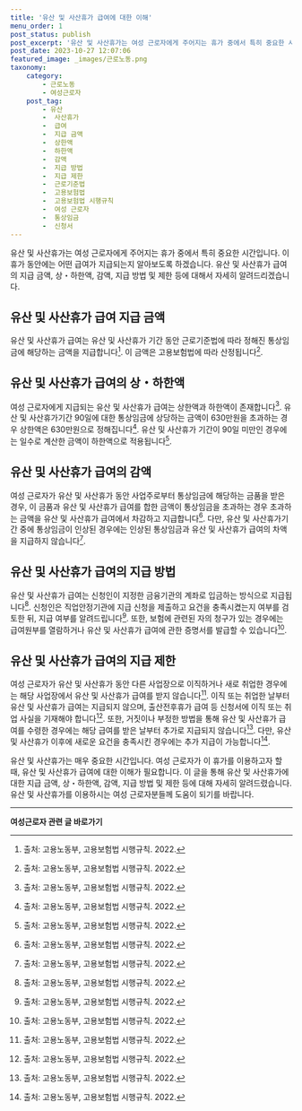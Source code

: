 ```yaml
---
title: '유산 및 사산휴가 급여에 대한 이해'
menu_order: 1
post_status: publish
post_excerpt: '유산 및 사산휴가는 여성 근로자에게 주어지는 휴가 중에서 특히 중요한 시간입니다. 이 휴가 동안에는 어떤 급여가 지급되는지 알아보도록 하겠습니다. 유산 및 사산휴가 급여의 지급 금액, 상 하한액, 감액, 지급 방법 및 제한 등에 대해서 자세히 알려드리겠습니다.'
post_date: 2023-10-27 12:07:06
featured_image: _images/근로노동.png
taxonomy:
    category:
        - 근로노동
        - 여성근로자
    post_tag:
        - 유산
        -  사산휴가
        -  급여
        -  지급 금액
        -  상한액
        -  하한액
        -  감액
        -  지급 방법
        -  지급 제한
        -  근로기준법
        -  고용보험법
        -  고용보험법 시행규칙
        -  여성 근로자
        -  통상임금
        -  신청서
---
```



유산 및 사산휴가는 여성 근로자에게 주어지는 휴가 중에서 특히 중요한 시간입니다. 이 휴가 동안에는 어떤 급여가 지급되는지 알아보도록 하겠습니다. 유산 및 사산휴가 급여의 지급 금액, 상・하한액, 감액, 지급 방법 및 제한 등에 대해서 자세히 알려드리겠습니다.

## 유산 및 사산휴가 급여 지급 금액

유산 및 사산휴가 급여는 유산 및 사산휴가 기간 동안 근로기준법에 따라 정해진 통상임금에 해당하는 금액을 지급합니다[^1]. 이 금액은 고용보험법에 따라 산정됩니다[^1].

## 유산 및 사산휴가 급여의 상・하한액

여성 근로자에게 지급되는 유산 및 사산휴가 급여는 상한액과 하한액이 존재합니다[^1]. 유산 및 사산휴가기간 90일에 대한 통상임금에 상당하는 금액이 630만원을 초과하는 경우 상한액은 630만원으로 정해집니다[^1]. 유산 및 사산휴가 기간이 90일 미만인 경우에는 일수로 계산한 금액이 하한액으로 적용됩니다[^1].

## 유산 및 사산휴가 급여의 감액

여성 근로자가 유산 및 사산휴가 동안 사업주로부터 통상임금에 해당하는 금품을 받은 경우, 이 금품과 유산 및 사산휴가 급여를 합한 금액이 통상임금을 초과하는 경우 초과하는 금액을 유산 및 사산휴가 급여에서 차감하고 지급합니다[^1]. 다만, 유산 및 사산휴가기간 중에 통상임금이 인상된 경우에는 인상된 통상임금과 유산 및 사산휴가 급여의 차액을 지급하지 않습니다[^1].

## 유산 및 사산휴가 급여의 지급 방법

유산 및 사산휴가 급여는 신청인이 지정한 금융기관의 계좌로 입금하는 방식으로 지급됩니다[^1]. 신청인은 직업안정기관에 지급 신청을 제출하고 요건을 충족시켰는지 여부를 검토한 뒤, 지급 여부를 알려드립니다[^1]. 또한, 보험에 관련된 자의 청구가 있는 경우에는 급여원부를 열람하거나 유산 및 사산휴가 급여에 관한 증명서를 발급할 수 있습니다[^1].

## 유산 및 사산휴가 급여의 지급 제한

여성 근로자가 유산 및 사산휴가 동안 다른 사업장으로 이직하거나 새로 취업한 경우에는 해당 사업장에서 유산 및 사산휴가 급여를 받지 않습니다[^1]. 이직 또는 취업한 날부터 유산 및 사산휴가 급여는 지급되지 않으며, 출산전후휴가 급여 등 신청서에 이직 또는 취업 사실을 기재해야 합니다[^1]. 또한, 거짓이나 부정한 방법을 통해 유산 및 사산휴가 급여를 수령한 경우에는 해당 급여를 받은 날부터 추가로 지급되지 않습니다[^1]. 다만, 유산 및 사산휴가 이후에 새로운 요건을 충족시킨 경우에는 추가 지급이 가능합니다[^1].

유산 및 사산휴가는 매우 중요한 시간입니다. 여성 근로자가 이 휴가를 이용하고자 할 때, 유산 및 사산휴가 급여에 대한 이해가 필요합니다. 이 글을 통해 유산 및 사산휴가에 대한 지급 금액, 상・하한액, 감액, 지급 방법 및 제한 등에 대해 자세히 알려드렸습니다. 유산 및 사산휴가를 이용하시는 여성 근로자분들께 도움이 되기를 바랍니다.

[^1]: 출처: 고용노동부, 고용보험법 시행규칙. 2022.
<!-- wp:separator -->
<hr class="wp-block-separator has-alpha-channel-opacity"/>
<!-- /wp:separator -->

<!-- wp:group {"backgroundColor":"base","layout":{"type":"constrained"}} -->
<div class="wp-block-group has-base-background-color has-background"><!-- wp:paragraph {"align":"center","fontSize":"medium"} -->
<p class="has-text-align-center has-large-font-size"><strong>여성근로자 관련 글 바로가기</strong></p>
<!-- /wp:paragraph -->


<!-- wp:latest-posts
{"categories":[{"id":10991,"count":19,"description":"","link":"https://uknowlaw.com/category/%ec%97%ac%ec%84%b1%ea%b7%bc%eb%a1%9c%ec%9e%90/","name":"여성근로자","slug":"여성근로자","taxonomy":"category","parent":0,"meta":[],"_links":{"self":[{"href":"https://uknowlaw.com/wp-json/wp/v2/categories/10991"}],"collection":[{"href":"https://uknowlaw.com/wp-json/wp/v2/categories"}],"about":[{"href":"https://uknowlaw.com/wp-json/wp/v2/taxonomies/category"}],"wp:post_type":[{"href":"https://uknowlaw.com/wp-json/wp/v2/posts?categories=10991"}],"curies":[{"name":"wp","href":"https://api.w.org/{rel}","templated":true}]}}],"postsToShow":100,"excerptLength":28,"postLayout":"grid","columns":2,"featuredImageAlign":"left","featuredImageSizeSlug":"large","fontSize":18px} /--></div>
<!-- /wp:group -->